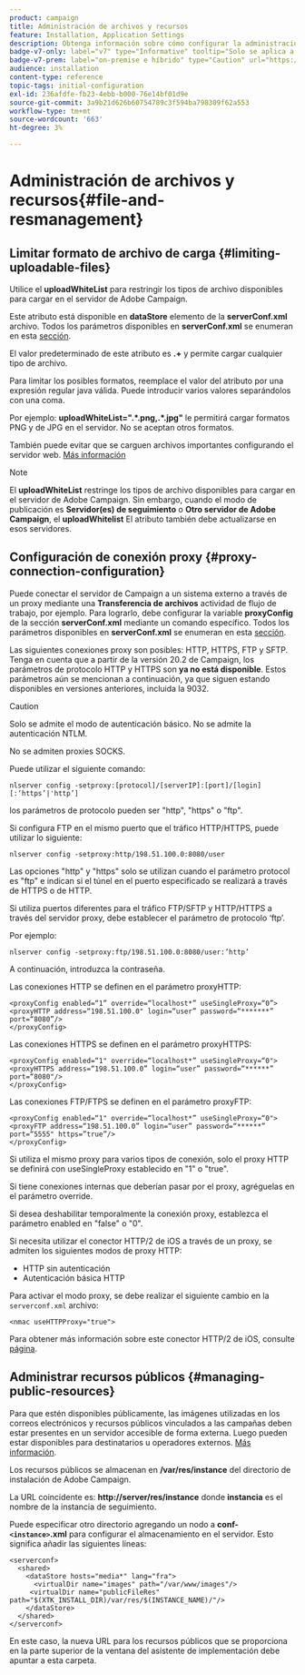 ```yaml
---
product: campaign
title: Administración de archivos y recursos
feature: Installation, Application Settings
description: Obtenga información sobre cómo configurar la administración de archivos y recursos en Campaign
badge-v7-only: label="v7" type="Informative" tooltip="Solo se aplica a Campaign Classic v7"
badge-v7-prem: label="on-premise e híbrido" type="Caution" url="https://experienceleague.adobe.com/docs/campaign-classic/using/installing-campaign-classic/architecture-and-hosting-models/hosting-models-lp/hosting-models.html?lang=es" tooltip="Se aplica solo a implementaciones On-premise e híbridas"
audience: installation
content-type: reference
topic-tags: initial-configuration
exl-id: 236afdfe-fb23-4ebb-b000-76e14bf01d9e
source-git-commit: 3a9b21d626b60754789c3f594ba798309f62a553
workflow-type: tm+mt
source-wordcount: '663'
ht-degree: 3%

---
```


# Administración de archivos y recursos{#file-and-resmanagement}



## Limitar formato de archivo de carga {#limiting-uploadable-files}

Utilice el **uploadWhiteList** para restringir los tipos de archivo disponibles para cargar en el servidor de Adobe Campaign.

Este atributo está disponible en **dataStore** elemento de la **serverConf.xml** archivo. Todos los parámetros disponibles en **serverConf.xml** se enumeran en esta [sección](../../installation/using/the-server-configuration-file.md).

El valor predeterminado de este atributo es **.+** y permite cargar cualquier tipo de archivo.

Para limitar los posibles formatos, reemplace el valor del atributo por una expresión regular java válida. Puede introducir varios valores separándolos con una coma.

Por ejemplo: **uploadWhiteList=&quot;.&#42;.png,.&#42;.jpg&quot;** le permitirá cargar formatos PNG y de JPG en el servidor. No se aceptan otros formatos.

También puede evitar que se carguen archivos importantes configurando el servidor web. [Más información](web-server-configuration.md)

>[!NOTE]
>
>El **uploadWhiteList** restringe los tipos de archivo disponibles para cargar en el servidor de Adobe Campaign. Sin embargo, cuando el modo de publicación es **Servidor(es) de seguimiento** o **Otro servidor de Adobe Campaign**, el **uploadWhitelist** El atributo también debe actualizarse en esos servidores.

## Configuración de conexión proxy {#proxy-connection-configuration}

Puede conectar el servidor de Campaign a un sistema externo a través de un proxy mediante una **Transferencia de archivos** actividad de flujo de trabajo, por ejemplo. Para lograrlo, debe configurar la variable **proxyConfig** de la sección **serverConf.xml** mediante un comando específico. Todos los parámetros disponibles en **serverConf.xml** se enumeran en esta [sección](../../installation/using/the-server-configuration-file.md).

Las siguientes conexiones proxy son posibles: HTTP, HTTPS, FTP y SFTP. Tenga en cuenta que a partir de la versión 20.2 de Campaign, los parámetros de protocolo HTTP y HTTPS son **ya no está disponible**. Estos parámetros aún se mencionan a continuación, ya que siguen estando disponibles en versiones anteriores, incluida la 9032.

>[!CAUTION]
>
>Solo se admite el modo de autenticación básico. No se admite la autenticación NTLM.
>
>No se admiten proxies SOCKS.
>

Puede utilizar el siguiente comando:

```
nlserver config -setproxy:[protocol]/[serverIP]:[port]/[login][:‘https’|'http’]
```

los parámetros de protocolo pueden ser &quot;http&quot;, &quot;https&quot; o &quot;ftp&quot;.

Si configura FTP en el mismo puerto que el tráfico HTTP/HTTPS, puede utilizar lo siguiente:

```
nlserver config -setproxy:http/198.51.100.0:8080/user
```

Las opciones &quot;http&quot; y &quot;https&quot; solo se utilizan cuando el parámetro protocol es &quot;ftp&quot; e indican si el túnel en el puerto especificado se realizará a través de HTTPS o de HTTP.

Si utiliza puertos diferentes para el tráfico FTP/SFTP y HTTP/HTTPS a través del servidor proxy, debe establecer el parámetro de protocolo ‘ftp’.


Por ejemplo:

```
nlserver config -setproxy:ftp/198.51.100.0:8080/user:’http’
```

A continuación, introduzca la contraseña.

Las conexiones HTTP se definen en el parámetro proxyHTTP:

```
<proxyConfig enabled=“1” override=“localhost*” useSingleProxy=“0”>
<proxyHTTP address=“198.51.100.0" login=“user” password=“*******” port=“8080”/>
</proxyConfig>
```

Las conexiones HTTPS se definen en el parámetro proxyHTTPS:

```
<proxyConfig enabled=“1" override=“localhost*” useSingleProxy=“0">
<proxyHTTPS address=“198.51.100.0” login=“user” password=“******” port=“8080"/>
</proxyConfig>
```

Las conexiones FTP/FTPS se definen en el parámetro proxyFTP:

```
<proxyConfig enabled=“1" override=“localhost*” useSingleProxy=“0">
<proxyFTP address=“198.51.100.0” login=“user” password=“******” port=“5555" https=”true”/>
</proxyConfig>
```

Si utiliza el mismo proxy para varios tipos de conexión, solo el proxy HTTP se definirá con useSingleProxy establecido en &quot;1&quot; o &quot;true&quot;.

Si tiene conexiones internas que deberían pasar por el proxy, agréguelas en el parámetro override.

Si desea deshabilitar temporalmente la conexión proxy, establezca el parámetro enabled en &quot;false&quot; o &quot;0&quot;.

Si necesita utilizar el conector HTTP/2 de iOS a través de un proxy, se admiten los siguientes modos de proxy HTTP:

* HTTP sin autenticación
* Autenticación básica HTTP

Para activar el modo proxy, se debe realizar el siguiente cambio en la `serverconf.xml` archivo:

```
<nmac useHTTPProxy="true">
```

Para obtener más información sobre este conector HTTP/2 de iOS, consulte [página](../../delivery/using/about-mobile-app-channel.md).

## Administrar recursos públicos {#managing-public-resources}

Para que estén disponibles públicamente, las imágenes utilizadas en los correos electrónicos y recursos públicos vinculados a las campañas deben estar presentes en un servidor accesible de forma externa. Luego pueden estar disponibles para destinatarios u operadores externos. [Más información](../../installation/using/deploying-an-instance.md#managing-public-resources).

Los recursos públicos se almacenan en **/var/res/instance** del directorio de instalación de Adobe Campaign.

La URL coincidente es: **http://server/res/instance** donde **instancia** es el nombre de la instancia de seguimiento.

Puede especificar otro directorio agregando un nodo a **conf-`<instance>`.xml** para configurar el almacenamiento en el servidor. Esto significa añadir las siguientes líneas:

```
<serverconf>
  <shared>
    <dataStore hosts="media*" lang="fra">
      <virtualDir name="images" path="/var/www/images"/>
     <virtualDir name="publicFileRes" path="$(XTK_INSTALL_DIR)/var/res/$(INSTANCE_NAME)/"/>
    </dataStore>
  </shared>
</serverconf>
```

En este caso, la nueva URL para los recursos públicos que se proporciona en la parte superior de la ventana del asistente de implementación debe apuntar a esta carpeta.
